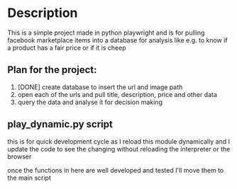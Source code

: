 # Description

This is a simple project made in python playwright and is for pulling
facebook marketplace items into a database for analysis like e.g. to
know if a product has a fair price or if it is cheep

## Plan for the project:

1. [DONE] create database to insert the url and image path
2. open each of the urls and pull title, description, price and other data
3. query the data and analyse it for decision making

## play_dynamic.py script

this is for quick development cycle as I reload this module
dynamically and I update the code to see the changing without
reloading the interpreter or the browser

once the functions in here are well developed and tested
I'll move them to the main script
